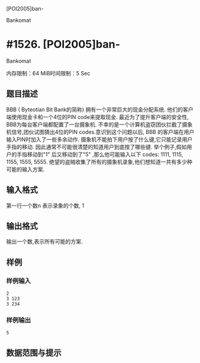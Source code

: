 [POI2005]ban-

Bankomat
# #1526. [POI2005]ban-

Bankomat

内存限制：64 MiB时间限制：5 Sec

## 题目描述

BBB ( Byteotian Bit Bank的简称) 拥有一个非常巨大的现金分配系统. 他们的客户端使用现金卡和一个4位的PIN code来提取现金. 最近为了提升客户端的安全性, BBB为每台客户端都配置了一台摄象机. 不幸的是一个计算机盗窃团伙拦截了摄象机信号,团伙试图猜出4位的PIN codes.意识到这个问题以后, BBB 的客户端在用户输入PIN时加入了一些多余动作. 摄象机不能拍下用户按了什么键,它只能记录用户手指的移动. 因此通常不可能很清楚的知道用户到底按了哪些键. 举个例子,假如用户的手指移动到"1" 后又移动到了"5" ,那么他可能输入以下 codes: 1111, 1115, 1155, 1555, 5555. 绝望的盗贼收集了所有的摄象机录象,他们想知道一共有多少种可能的输入方案. 

## 输入格式

第一行一个数n 表示录象的个数, 1 

## 输出格式

输出一个数,表示所有可能的方案. 

## 样例

### 样例输入

    
    2
    3 123
    3 234
    
    

### 样例输出

    
    5
    
    

## 数据范围与提示
